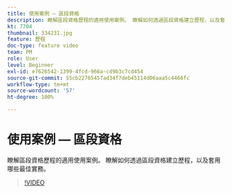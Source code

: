 ```yaml
---
title: 使用案例 — 區段資格
description: 瞭解區段資格歷程的適用使用案例。 瞭解如何透過區段資格建立歷程，以及套用哪些最佳實務。
kt: 7704
thumbnail: 334231.jpg
feature: 歷程
doc-type: feature video
team: PM
role: User
level: Beginner
exl-id: e7626542-1399-4fcd-966a-cd9b3c7cd454
source-git-commit: 55cb22765457ad34f7deb45114d06aaa5c4466fc
workflow-type: tm+mt
source-wordcount: '57'
ht-degree: 100%

---
```


# 使用案例 — 區段資格

瞭解區段資格歷程的適用使用案例。 瞭解如何透過區段資格建立歷程，以及套用哪些最佳實務。

>[!VIDEO](https://video.tv.adobe.com/v/334231?quality=12)
